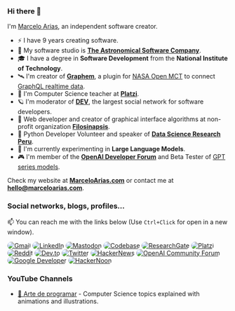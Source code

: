 ### Hi there 👋

I'm [Marcelo Arias](https://marceloarias.com), an independent software creator.

- ⚡️ I have 9 years creating software.
- 🏢 My software studio is **[The Astronomical Software Company](https://astronware.com)**.
- 🎓 I have a degree in **Software Development** from the **National Institute of Technology**.
- 🛰 I'm creator of **[Graphem](https://graphem.space/)**, a plugin for [NASA Open MCT](http://github.com/nasa/openmct) to connect [GraphQL realtime data](https://graphql.org/blog/subscriptions-in-graphql-and-relay/).
- 💚 I'm Computer Science teacher at **[Platzi](https://platzi.com/)**.
- 🪐 I'm moderator of **[DEV](https://dev.to)**, the largest social network for software developers.
- 🔬 Web developer and creator of graphical interface algorithms at non-profit organization **[Filosinapsis](https://github.com/Filosinapsis/)**.
- 🧠 Python Developer Volunteer and speaker of **[Data Science Research Peru](https://www.datascience.pe/)**.
- 🔭 I'm currently experimenting in **Large Language Models**.
- 🎮 I'm member of the **[OpenAI Developer Forum](https://community.openai.com/)** and Beta Tester of [GPT series models](https://openai.com/blog/chatgpt).

Check my website at **[MarceloArias.com](https://marceloarias.com/)** or contact me at **[hello@marceloarias.com](mailto:hello@marceloarias.com)**.

### Social networks, blogs, profiles...

📫 You can reach me with the links below (Use `Ctrl+Click` for open in a new window).

<div>
  
<a href="mailto:hello@marceloarias.com"><img src="https://img.shields.io/badge/-Gmail-D14836?style=for-the-badge&logo=gmail&logoColor=white" alt="Gmail" style="border-radius: 10px"></a>
<a href="https://www.linkedin.com/in/marcelo-arias/"><img src="https://img.shields.io/badge/-LinkedIn-0077B5?style=for-the-badge&logo=linkedin&logoColor=white" alt="LinkedIn" style="border-radius: 10px"></a>
<a href="https://mastodon.social/@360macky"><img src="https://img.shields.io/badge/-Mastodon-6364FF?style=for-the-badge&logo=mastodon&logoColor=white" alt="Mastodon" style="border-radius: 10px"></a>
<a href="https://codebase.substack.com"><img src="https://img.shields.io/badge/-Codebase-FF6719?style=for-the-badge&logo=substack&logoColor=white" alt="Codebase" style="border-radius: 10px"></a>
<a href="https://www.researchgate.net/profile/Marcelo_Arias6"><img src="https://img.shields.io/badge/-ResearchGate-00CCBB?style=for-the-badge&logo=researchgate&logoColor=white" alt="ResearchGate" style="border-radius: 10px"></a>
<a href="https://platzi.com/p/360macky/"><img src="https://img.shields.io/badge/-Platzi-98CA3F?style=for-the-badge&logo=platzi&logoColor=white" alt="Platzi" style="border-radius: 10px"></a>
<a href="https://www.reddit.com/user/360macky"><img src="https://img.shields.io/badge/-Reddit-FF4500?style=for-the-badge&logo=reddit&logoColor=white" alt="Reddit" style="border-radius: 10px"></a>
<a href="https://dev.to/360macky"><img src="https://img.shields.io/badge/-DEV-0A0A0A?style=for-the-badge&logo=dev.to&logoColor=white" alt="Dev.to" style="border-radius: 10px"></a>
<a href="https://twitter.com/360macky"><img src="https://img.shields.io/badge/-Twitter-1DA1F2?style=for-the-badge&logo=twitter&logoColor=white" alt="Twitter" style="border-radius: 10px"></a>
<a href="https://news.ycombinator.com/user?id=360macky"><img src="https://img.shields.io/badge/-HackerNews-FF4500?style=for-the-badge&logo=ycombinator&logoColor=white" alt="HackerNews" style="border-radius: 10px"></a>
<a href="https://community.openai.com/u/360macky"><img src="https://img.shields.io/badge/-OpenAI%20Community-412991?style=for-the-badge&logo=openai&logoColor=white" alt="OpenAI Community Forum" style="border-radius: 10px"></a>
<a href="https://developers.google.com/profile/u/105450756310364484515"><img src="https://img.shields.io/badge/-Google%20Developer-4285F4?style=for-the-badge&logo=google&logoColor=white" alt="Google Developer" style="border-radius: 10px"></a>
<a href="https://hackernoon.com/u/360macky"><img src="https://img.shields.io/badge/-HackerNoon-black?style=for-the-badge&logo=hackernoon&logoColor=white" alt="HackerNoon" style="border-radius: 10px"></a>

### YouTube Channels

- [🎨 Arte de programar](https://artedeprogramar.org/) - Computer Science topics explained with animations and illustrations.
